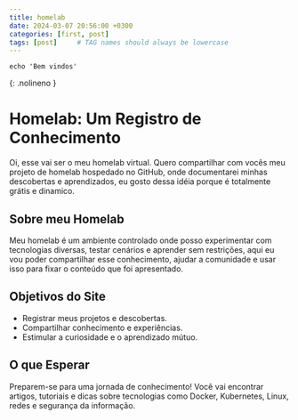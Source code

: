 ```yaml
---
title: homelab
date: 2024-03-07 20:56:00 +0300
categories: [first, post]
tags: [post]     # TAG names should always be lowercase
---
```


```shell
echo 'Bem vindos'
```
{: .nolineno }


# Homelab: Um Registro de Conhecimento


Oi, esse vai ser o meu homelab virtual. Quero compartilhar com vocês meu projeto de homelab hospedado no GitHub, onde documentarei minhas descobertas e aprendizados, eu gosto dessa idéia porque é totalmente grátis e dinamico.

## Sobre meu Homelab

Meu homelab é um ambiente controlado onde posso experimentar com tecnologias diversas, testar cenários e aprender sem restrições, aqui eu vou poder compartilhar esse conhecimento, ajudar a comunidade e usar isso para fixar o conteúdo que foi apresentado.

## Objetivos do Site

- Registrar meus projetos e descobertas.
- Compartilhar conhecimento e experiências.
- Estimular a curiosidade e o aprendizado mútuo.

## O que Esperar

Preparem-se para uma jornada de conhecimento! Você vai encontrar artigos, tutoriais e dicas sobre tecnologias como Docker, Kubernetes, Linux, redes e segurança da informação.

